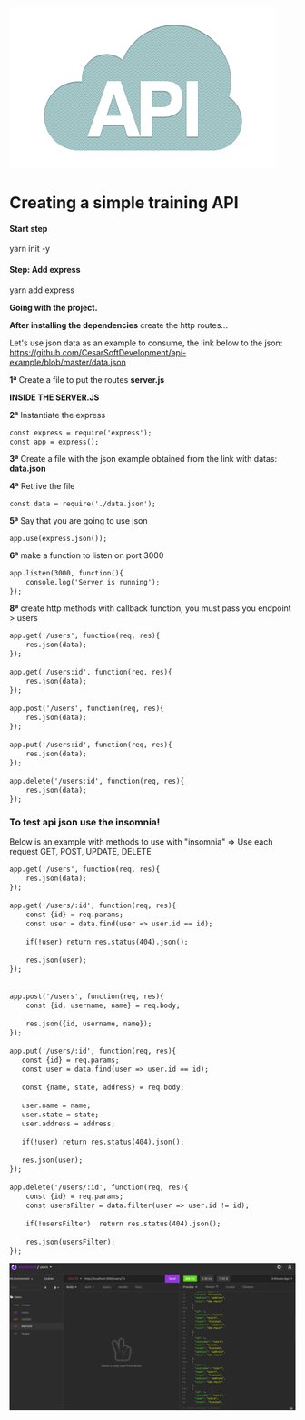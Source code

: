 
![Imagem][api]

[api]: api_image.png 

# Creating a simple training API

#### Start step

yarn init -y

#### Step: Add express

yarn add  express

__Going with the project.__

**After installing the dependencies** create the http routes...

Let's use json data as an example to consume, the link below to the json:
https://github.com/CesarSoftDevelopment/api-example/blob/master/data.json


**1ª** Create a file to put the routes
**server.js**


**INSIDE THE SERVER.JS**

**2ª** Instantiate the express  

```
const express = require('express');
const app = express();
```

**3ª** Create a file with the json example obtained from the link with datas:
**data.json**

**4ª** Retrive the file  
```
const data = require('./data.json');
```

**5ª** Say that you are going to use json  
```
app.use(express.json());
```
**6ª** make a function to listen on port 3000
```
app.listen(3000, function(){
    console.log('Server is running');
});
```
**8ª** create http methods with callback function, 
you must pass you endpoint > users

```
app.get('/users', function(req, res){
    res.json(data);
});

app.get('/users:id', function(req, res){
    res.json(data);
});

app.post('/users', function(req, res){
    res.json(data);
});

app.put('/users:id', function(req, res){
    res.json(data);
});

app.delete('/users:id', function(req, res){
    res.json(data);
});
```

### To test api json use the insomnia!

Below is an example with methods to use with "insomnia" => Use each request GET, POST, UPDATE, DELETE
```
app.get('/users', function(req, res){
    res.json(data);
});

app.get('/users/:id', function(req, res){
    const {id} = req.params;
    const user = data.find(user => user.id == id);

    if(!user) return res.status(404).json();

    res.json(user);
});


app.post('/users', function(req, res){
    const {id, username, name} = req.body;

    res.json({id, username, name});
});

app.put('/users/:id', function(req, res){
   const {id} = req.params;
   const user = data.find(user => user.id == id);

   const {name, state, address} = req.body;

   user.name = name;
   user.state = state;
   user.address = address;

   if(!user) return res.status(404).json();

   res.json(user);
});

app.delete('/users/:id', function(req, res){
    const {id} = req.params;
    const usersFilter = data.filter(user => user.id != id);

    if(!usersFilter)  return res.status(404).json();

    res.json(usersFilter);
});

```

![Imagem][insomnia]

[insomnia]: insomnia.png 
